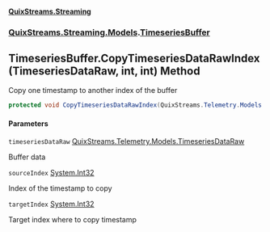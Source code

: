 #### [QuixStreams.Streaming](index.md 'index')
### [QuixStreams.Streaming.Models](QuixStreams.Streaming.Models.md 'QuixStreams.Streaming.Models').[TimeseriesBuffer](TimeseriesBuffer.md 'QuixStreams.Streaming.Models.TimeseriesBuffer')

## TimeseriesBuffer.CopyTimeseriesDataRawIndex(TimeseriesDataRaw, int, int) Method

Copy one timestamp to another index of the buffer

```csharp
protected void CopyTimeseriesDataRawIndex(QuixStreams.Telemetry.Models.TimeseriesDataRaw timeseriesDataRaw, int sourceIndex, int targetIndex);
```
#### Parameters

<a name='QuixStreams.Streaming.Models.TimeseriesBuffer.CopyTimeseriesDataRawIndex(QuixStreams.Telemetry.Models.TimeseriesDataRaw,int,int).timeseriesDataRaw'></a>

`timeseriesDataRaw` [QuixStreams.Telemetry.Models.TimeseriesDataRaw](https://docs.microsoft.com/en-us/dotnet/api/QuixStreams.Telemetry.Models.TimeseriesDataRaw 'QuixStreams.Telemetry.Models.TimeseriesDataRaw')

Buffer data

<a name='QuixStreams.Streaming.Models.TimeseriesBuffer.CopyTimeseriesDataRawIndex(QuixStreams.Telemetry.Models.TimeseriesDataRaw,int,int).sourceIndex'></a>

`sourceIndex` [System.Int32](https://docs.microsoft.com/en-us/dotnet/api/System.Int32 'System.Int32')

Index of the timestamp to copy

<a name='QuixStreams.Streaming.Models.TimeseriesBuffer.CopyTimeseriesDataRawIndex(QuixStreams.Telemetry.Models.TimeseriesDataRaw,int,int).targetIndex'></a>

`targetIndex` [System.Int32](https://docs.microsoft.com/en-us/dotnet/api/System.Int32 'System.Int32')

Target index where to copy timestamp